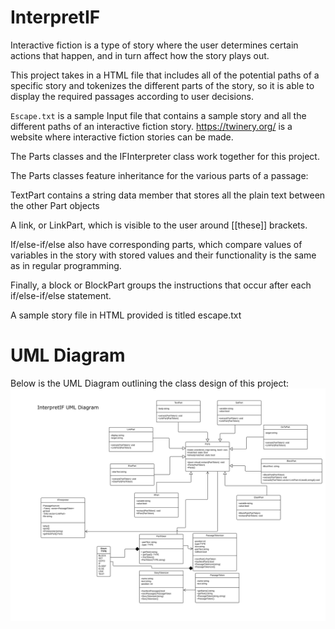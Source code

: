 # InterpretIF

Interactive fiction is a type of story where the user determines certain actions that happen, and in turn affect how the story plays out.

This project takes in a HTML file that includes all of the potential paths of a specific story and tokenizes the different parts of the story, so it is able to display the required passages according to user decisions.

`Escape.txt` is a sample Input file that contains a sample story and all the different paths of an interactive fiction story. https://twinery.org/ is a website where interactive fiction stories can be made.

The Parts classes and the IFInterpreter class work together for this project.

The Parts classes feature inheritance for the various parts of a passage:

TextPart contains a string data member that stores all the plain text between the other Part objects

A link, or LinkPart, which is visible to the user around [[these]] brackets.

If/else-if/else also have corresponding parts, which compare values of variables in the story with stored values and their functionality is the same as in regular programming.

Finally, a block or BlockPart groups the instructions that occur after each if/else-if/else statement.

A sample story file in HTML provided is titled escape.txt

# UML Diagram
Below is the UML Diagram outlining the class design of this project:
![](Part5_UML-1.jpg)
